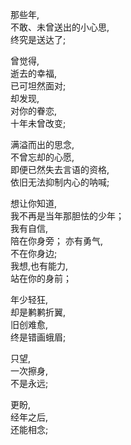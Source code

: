 那些年,  
不敢、未曾送出的小心思,  
终究是送达了;

曾觉得,  
逝去的幸福,  
已可坦然面对;  
却发现,  
对你的眷恋,  
十年未曾改变;  

满溢而出的思念,  
不曾忘却的心愿,  
即便已然失去言语的资格,  
依旧无法抑制内心的呐喊;  

想让你知道,  
我不再是当年那胆怯的少年；  
我有自信,  
陪在你身旁；
亦有勇气,  
不在你身边;  
我想,也有能力,  
站在你的身前；

年少轻狂,  
却是鹣鹣折翼,  
旧创难愈,  
终是错画蛾眉;  

只望,  
一次擦身,  
不是永远;  

更盼,  
经年之后,  
还能相念;

